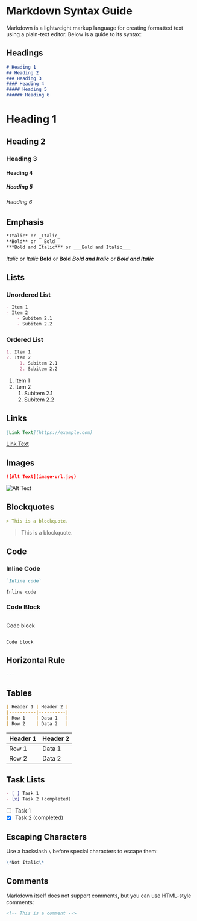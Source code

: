 # Markdown Syntax Guide

Markdown is a lightweight markup language for creating formatted text using a plain-text editor. Below is a guide to its syntax:

## Headings
```markdown
# Heading 1
## Heading 2
### Heading 3
#### Heading 4
##### Heading 5
###### Heading 6
```

# Heading 1
## Heading 2
### Heading 3
#### Heading 4
##### Heading 5
###### Heading 6

## Emphasis
```markdown
*Italic* or _Italic_
**Bold** or __Bold__
***Bold and Italic*** or ___Bold and Italic___
```


*Italic* or _Italic_
**Bold** or __Bold__
***Bold and Italic*** or ___Bold and Italic___

## Lists
### Unordered List
```markdown
- Item 1
- Item 2
    - Subitem 2.1
    - Subitem 2.2
```

### Ordered List
```markdown
1. Item 1
2. Item 2
     1. Subitem 2.1
     2. Subitem 2.2
```

1. Item 1
2. Item 2
     1. Subitem 2.1
     2. Subitem 2.2

## Links
```markdown
[Link Text](https://example.com)
```
[Link Text](https://example.com)

## Images
```markdown
![Alt Text](image-url.jpg)
```

![Alt Text](image-url.jpg)

## Blockquotes
```markdown
> This is a blockquote.
```

> This is a blockquote.

## Code
### Inline Code
```markdown
`Inline code`
```

`Inline code`


### Code Block
```markdown
```
Code block
```
```

```
Code block
```

## Horizontal Rule
```markdown
---
```

## Tables
```markdown
| Header 1 | Header 2 |
|----------|----------|
| Row 1    | Data 1   |
| Row 2    | Data 2   |
```

| Header 1 | Header 2 |
|----------|----------|
| Row 1    | Data 1   |
| Row 2    | Data 2   |

## Task Lists
```markdown
- [ ] Task 1
- [x] Task 2 (completed)

```
- [ ] Task 1
- [x] Task 2 (completed)

## Escaping Characters
Use a backslash `\` before special characters to escape them:
```markdown
\*Not Italic\*
```

## Comments
Markdown itself does not support comments, but you can use HTML-style comments:
```markdown
<!-- This is a comment -->
```

